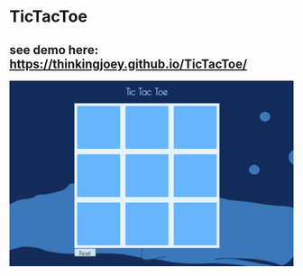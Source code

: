 # TicTacToe

## see demo here: https://thinkingjoey.github.io/TicTacToe/

!["screenshot of the game"](./ScreenShot.png)

